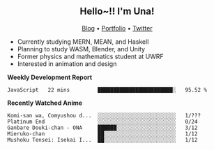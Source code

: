 <h2 align="center">
  Hello~!! I'm Una!
</h2>

<p align="center">
  <a href="https://anarchy.website/">Blog</a> &bull;
  <a href="https://una-ada.github.io/">Portfolio</a> &bull;
  <a href="https://twitter.com/unaxiii">Twitter</a>
</p>

- Currently studying MERN, MEAN, and Haskell
- Planning to study WASM, Blender, and Unity
- Former physics and mathematics student at UWRF
- Interested in animation and design

**Weekly Development Report**

<!--START_SECTION:waka-->
```text
JavaScript   22 mins         ████████████████████████░   95.52 % 
```
<!--END_SECTION:waka-->

**Recently Watched Anime**

<!-- RECENT-ANIME:START -->

    Komi-san wa, Comyushou d...  ░░░░░░░░░░░░░░░░░░░░░░░░░   1/???
    Platinum End                 ░░░░░░░░░░░░░░░░░░░░░░░░░   0/24
    Ganbare Douki-chan - ONA     ██████░░░░░░░░░░░░░░░░░░░   3/12
    Mieruko-chan                 ██░░░░░░░░░░░░░░░░░░░░░░░   1/12
    Mushoku Tensei: Isekai I...  ██░░░░░░░░░░░░░░░░░░░░░░░   1/12
<!-- RECENT-ANIME:END -->
